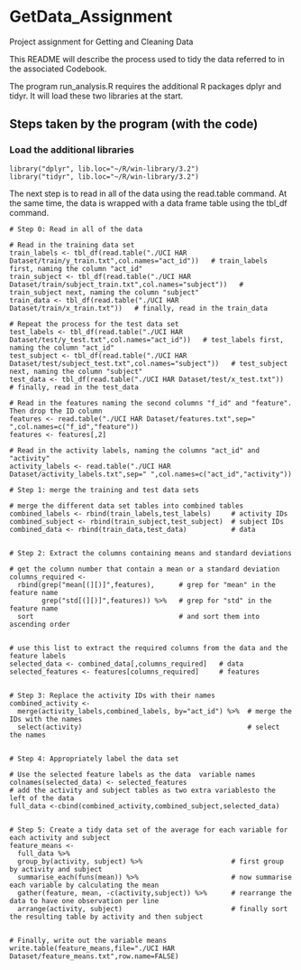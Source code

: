 # GetData_Assignment
Project assignment for Getting and Cleaning Data

This README will describe the process used to tidy the data referred to in the associated Codebook.

The program run_analysis.R requires the additional R packages dplyr and tidyr.  It will load these two libraries at the start.

## Steps taken by the program (with the code)

### Load the additional libraries

```
library("dplyr", lib.loc="~/R/win-library/3.2")
library("tidyr", lib.loc="~/R/win-library/3.2")
```

The next step is to read in all of the data using the read.table command.  At the same time, the data is wrapped with a data frame table using the tbl_df command. 
```
# Step 0: Read in all of the data

# Read in the training data set
train_labels <- tbl_df(read.table("./UCI HAR Dataset/train/y_train.txt",col.names="act_id"))   # train_labels first, naming the column "act_id"
train_subject <- tbl_df(read.table("./UCI HAR Dataset/train/subject_train.txt",col.names="subject"))   # train_subject next, naming the column "subject"
train_data <- tbl_df(read.table("./UCI HAR Dataset/train/x_train.txt"))   # finally, read in the train_data
```
```
# Repeat the process for the test data set
test_labels <- tbl_df(read.table("./UCI HAR Dataset/test/y_test.txt",col.names="act_id"))   # test_labels first, naming the column "act_id"
test_subject <- tbl_df(read.table("./UCI HAR Dataset/test/subject_test.txt",col.names="subject"))   # test_subject next, naming the column "subject"
test_data <- tbl_df(read.table("./UCI HAR Dataset/test/x_test.txt"))   # finally, read in the test_data
```
```
# Read in the features naming the second columns "f_id" and "feature".  Then drop the ID column
features <- read.table("./UCI HAR Dataset/features.txt",sep=" ",col.names=c("f_id","feature"))
features <- features[,2]
```
```
# Read in the activity labels, naming the columns "act_id" and "activity"
activity_labels <- read.table("./UCI HAR Dataset/activity_labels.txt",sep=" ",col.names=c("act_id","activity"))
```
```
# Step 1: merge the training and test data sets

# merge the different data set tables into combined tables
combined_labels <- rbind(train_labels,test_labels)     # activity IDs
combined_subject <- rbind(train_subject,test_subject)  # subject IDs
combined_data <- rbind(train_data,test_data)           # data
```
```

# Step 2: Extract the columns containing means and standard deviations

# get the column number that contain a mean or a standard deviation
columns_required <-
  rbind(grep("mean[(][)]",features),      # grep for "mean" in the feature name
        grep("std[(][)]",features)) %>%   # grep for "std" in the feature name
  sort                                    # and sort them into ascending order
```
```

# use this list to extract the required columns from the data and the feature labels
selected_data <- combined_data[,columns_required]   # data
selected_features <- features[columns_required]     # features
```
```

# Step 3: Replace the activity IDs with their names
combined_activity <- 
  merge(activity_labels,combined_labels, by="act_id") %>%  # merge the IDs with the names
  select(activity)                                         # select the names
```
```

# Step 4: Appropriately label the data set

# Use the selected feature labels as the data  variable names
colnames(selected_data) <- selected_features
# add the activity and subject tables as two extra variablesto the left of the data
full_data <-cbind(combined_activity,combined_subject,selected_data)
```
```

# Step 5: Create a tidy data set of the average for each variable for each activity and subject
feature_means <-
  full_data %>%
  group_by(activity, subject) %>%                      # first group by activity and subject
  summarise_each(funs(mean)) %>%                       # now summarise each variable by calculating the mean
  gather(feature, mean, -c(activity,subject)) %>%      # rearrange the data to have one observation per line
  arrange(activity, subject)                           # finally sort the resulting table by activity and then subject
```
```

# Finally, write out the variable means
write.table(feature_means,file="./UCI HAR Dataset/feature_means.txt",row.name=FALSE)
```

